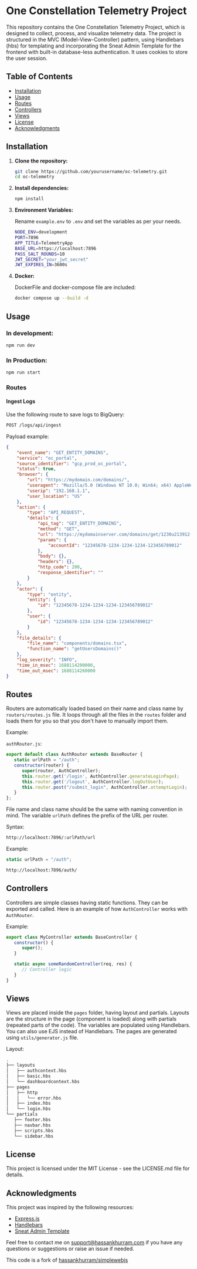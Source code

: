 # One Constellation Telemetry Project

This repository contains the One Constellation Telemetry Project, which is designed to collect, process, and visualize telemetry data. The project is structured in the MVC (Model-View-Controller) pattern, using Handlebars (hbs) for templating and incorporating the Sneat Admin Template for the frontend with built-in database-less authentication. It uses cookies to store the user session.

## Table of Contents

- [Installation](#installation)
- [Usage](#usage)
- [Routes](#routes)
- [Controllers](#controllers)
- [Views](#views)
- [License](#license)
- [Acknowledgments](#acknowledgments)

## Installation

1. **Clone the repository:**

   ```sh
   git clone https://github.com/yourusername/oc-telemetry.git
   cd oc-telemetry
   ```

2. **Install dependencies:**

   ```sh
   npm install
   ```

3. **Environment Variables:**

   Rename `example.env` to `.env` and set the variables as per your needs.

   ```sh
   NODE_ENV=development
   PORT=7896
   APP_TITLE=TelemetryApp
   BASE_URL=https://localhost:7896
   PASS_SALT_ROUNDS=10
   JWT_SECRET="your_jwt_secret"
   JWT_EXPIRES_IN=3600s
   ```

4. **Docker:**

   DockerFile and docker-compose file are included:

   ```sh
   docker compose up --build -d
   ```

## Usage

### In development:

```sh
npm run dev
```

### In Production:

```sh
npm run start
```

### Routes

#### Ingest Logs

Use the following route to save logs to BigQuery:

```sh
POST /logs/api/ingest
```

Payload example:

```json
{
    "event_name": "GET_ENTITY_DOMAINS",
    "service": "oc_portal",
    "source_identifier": "gcp_prod_oc_portal",
    "status": true,
    "browser": {
        "url": "https://mydomain.com/domains/",
        "useragent": "Mozilla/5.0 (Windows NT 10.0; Win64; x64) AppleWebKit/537.36 (KHTML, like Gecko) Chrome/114.0.0.0 Safari/537.36",
        "userip": "192.168.1.1",
        "user_location": "US"
    },
    "action": {
        "type": "API_REQUEST",
        "details": {
            "api_tag": "GET_ENTITY_DOMAINS",
            "method": "GET",
            "url": "https://mydomainserver.com/domains/get/1230u213912-123-12-3-1234-12-",
            "params": {
                "accountId": "12345678-1234-1234-1234-123456789012"
            },
            "body": {},
            "headers": {},
            "http_code": 200,
            "response_identifier": ""
        }
    },
    "actor": {
        "type": "entity",
        "entity": {
            "id": "12345678-1234-1234-1234-123456789012"
        },
        "user": {
            "id": "12345678-1234-1234-1234-123456789012"
        }
    },
    "file_details": {
        "file_name": "components/domains.tsx",
        "function_name": "getUsersDomains()"
    },
    "log_severity": "INFO",
    "time_in_msec": 1688114200000,
    "time_out_msec": 1688114260000
}
```

## Routes

Routers are automatically loaded based on their name and class name by `routers/routes.js` file. It loops through all the files in the `routes` folder and loads them for you so that you don't have to manually import them.

Example:

`authRouter.js`:

```js
export default class AuthRouter extends BaseRouter {
   static urlPath = "/auth";
   constructor(router) {
      super(router, AuthController);
      this.router.get('/login', AuthController.generateLoginPage);
      this.router.get('/logout', AuthController.logOutUser);
      this.router.post("/submit_login", AuthController.attemptLogin);
   }
};
```

File name and class name should be the same with naming convention in mind. The variable `urlPath` defines the prefix of the URL per router.

Syntax: 
```sh
http://localhost:7896/:urlPath/url
```

Example:
```js
static urlPath = "/auth";
```

```sh
http://localhost:7896/auth/
```

## Controllers

Controllers are simple classes having static functions. They can be exported and called. Here is an example of how `AuthController` works with `AuthRouter`.

Example:

```js
export class MyController extends BaseController {
   constructor() {
      super();
   }

   static async someRandomController(req, res) {
      // Controller logic
   }
}
```

## Views

Views are placed inside the `pages` folder, having layout and partials. Layouts are the structure in the page (component is loaded) along with partials (repeated parts of the code). The variables are populated using Handlebars. You can also use EJS instead of Handlebars. The pages are generated using `utils/generator.js` file.

Layout:

```sh
.
├── layouts
│   ├── authcontext.hbs
│   ├── basic.hbs
│   └── dashboardcontext.hbs
├── pages
│   ├── http
│   │   └── error.hbs
│   ├── index.hbs
│   └── login.hbs
└── partials
   ├── footer.hbs
   ├── navbar.hbs
   ├── scripts.hbs
   └── sidebar.hbs
```

## License

This project is licensed under the MIT License - see the LICENSE.md file for details.

## Acknowledgments

This project was inspired by the following resources:

* [Express.js](https://expressjs.com/)
* [Handlebars](https://handlebarsjs.com/)
* [Sneat Admin Template](https://github.com/themeselection/sneat-html-admin-template)

Feel free to contact me on support@hassankhurram.com if you have any questions or suggestions or raise an issue if needed.

This code is a fork of [hassankhurram/simplewebjs](https://github.com/hassankhurram/simplewebjs)